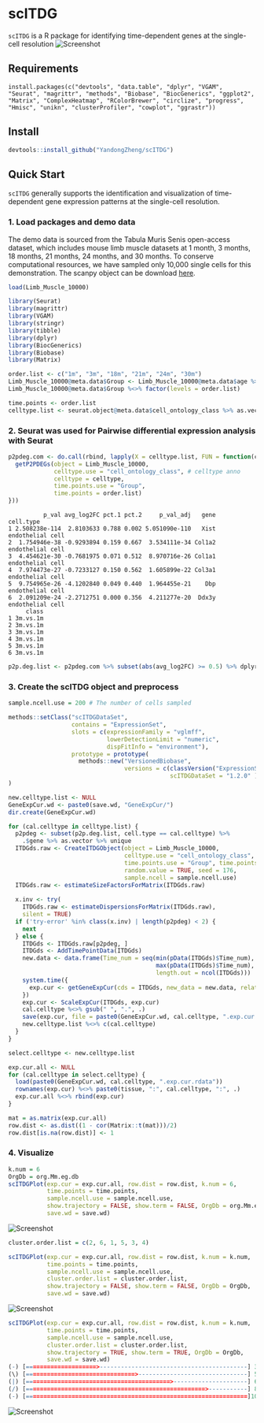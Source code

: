 # scITDG
`scITDG` is a R package for identifying time-dependent genes at the single-cell resolution
![Screenshot](https://github.com/YandongZheng/scITDG/raw/main/logo.png)

## Requirements
    install.packages(c("devtools", "data.table", "dplyr", "VGAM", "Seurat", "magrittr", "methods", "Biobase", "BiocGenerics", "ggplot2", "Matrix", "ComplexHeatmap", "RColorBrewer", "circlize", "progress", "Hmisc", "unikn", "clusterProfiler", "cowplot", "ggrastr"))


## Install
```R
devtools::install_github("YandongZheng/scITDG")
```

## Quick Start
`scITDG` generally supports the identification and visualization of time-dependent gene expression patterns at the single-cell resolution. 


### 1. Load packages and demo data
The demo data is sourced from the Tabula Muris Senis open-access dataset, which includes mouse limb muscle datasets at 1 month, 3 months, 18 months, 21 months, 24 months, and 30 months. To conserve computational resources, we have sampled only 10,000 single cells for this demonstration. The scanpy object can be download [here](https://figshare.com/ndownloader/files/23873036).


```R
load(Limb_Muscle_10000)

library(Seurat)
library(magrittr)
library(VGAM)
library(stringr)
library(tibble)
library(dplyr)
library(BiocGenerics)
library(Biobase)
library(Matrix)
```

```R
order.list <- c("1m", "3m", "18m", "21m", "24m", "30m")
Limb_Muscle_10000@meta.data$Group <- Limb_Muscle_10000@meta.data$age %>% as.vector
Limb_Muscle_10000@meta.data$Group %<>% factor(levels = order.list)

time.points <- order.list
celltype.list <- seurat.object@meta.data$cell_ontology_class %>% as.vector %>% unique
```



### 2. Seurat was used for  Pairwise differential expression analysis with Seurat

```R
p2pdeg.com <- do.call(rbind, lapply(X = celltype.list, FUN = function(celltype) {
  getP2PDEGs(object = Limb_Muscle_10000, 
             celltype.use = "cell_ontology_class", # celltype anno
             celltype = celltype, 
             time.points.use = "Group",
             time.points = order.list)
})) 
```

```
          p_val avg_log2FC pct.1 pct.2     p_val_adj   gene        cell.type
1 2.508238e-114  2.8103633 0.788 0.002 5.051090e-110   Xist endothelial cell
2  1.754946e-38 -0.9293894 0.159 0.667  3.534111e-34 Col1a2 endothelial cell
3  4.454621e-30 -0.7681975 0.071 0.512  8.970716e-26 Col1a1 endothelial cell
4  7.974473e-27 -0.7233127 0.150 0.562  1.605899e-22 Col3a1 endothelial cell
5  9.754965e-26 -4.1202840 0.049 0.440  1.964455e-21    Dbp endothelial cell
6  2.091209e-24 -2.2712751 0.000 0.356  4.211277e-20  Ddx3y endothelial cell
     class
1 3m.vs.1m
2 3m.vs.1m
3 3m.vs.1m
4 3m.vs.1m
5 3m.vs.1m
6 3m.vs.1m
```

```R
p2p.deg.list <- p2pdeg.com %>% subset(abs(avg_log2FC) >= 0.5) %>% dplyr::select(gene, cell.type, class)
```



### 3. Create the scITDG object and preprocess

```R
sample.ncell.use = 200 # The number of cells sampled

methods::setClass("scITDGDataSet",
                  contains = "ExpressionSet",
                  slots = c(expressionFamily = "vglmff", 
                            lowerDetectionLimit = "numeric",
                            dispFitInfo = "environment"),
                  prototype = prototype(
                    methods::new("VersionedBiobase",
                                 versions = c(classVersion("ExpressionSet"),
                                              scITDGDataSet = "1.2.0" )))
)

new.celltype.list <- NULL
GeneExpCur.wd <- paste0(save.wd, "GeneExpCur/")
dir.create(GeneExpCur.wd)

for (cal.celltype in celltype.list) {
  p2pdeg <- subset(p2p.deg.list, cell.type == cal.celltype) %>%
    .$gene %>% as.vector %>% unique
  ITDGds.raw <- CreateITDGObject(object = Limb_Muscle_10000,
                                 celltype.use = "cell_ontology_class", celltype = cal.celltype,
                                 time.points.use = "Group", time.points = order.list,
                                 random.value = TRUE, seed = 176,
                                 sample.ncell = sample.ncell.use)
  ITDGds.raw <- estimateSizeFactorsForMatrix(ITDGds.raw)
  
  x.inv <- try(
    ITDGds.raw <- estimateDispersionsForMatrix(ITDGds.raw), 
    silent = TRUE)
  if ('try-error' %in% class(x.inv) | length(p2pdeg) < 2) {
    next
  } else {
    ITDGds <- ITDGds.raw[p2pdeg, ]
    ITDGds <- AddTimePointData(ITDGds)
    new.data <- data.frame(Time_num = seq(min(pData(ITDGds)$Time_num),
                                          max(pData(ITDGds)$Time_num),
                                          length.out = ncol(ITDGds)))
    system.time({
      exp.cur <- getGeneExpCur(cds = ITDGds, new_data = new.data, relative_expr = T)
    })
    exp.cur <- ScaleExpCur(ITDGds, exp.cur)
    cal.celltype %<>% gsub(" ", ".", .)
    save(exp.cur, file = paste0(GeneExpCur.wd, cal.celltype, ".exp.cur.rdata"))
    new.celltype.list %<>% c(cal.celltype)
  }
}
```

```R
select.celltype <- new.celltype.list

exp.cur.all <- NULL
for (cal.celltype in select.celltype) {
  load(paste0(GeneExpCur.wd, cal.celltype, ".exp.cur.rdata"))
  rownames(exp.cur) %<>% paste0(tissue, ":", cal.celltype, ":", .)
  exp.cur.all %<>% rbind(exp.cur)
}

mat = as.matrix(exp.cur.all)
row.dist <- as.dist((1 - cor(Matrix::t(mat)))/2)
row.dist[is.na(row.dist)] <- 1
```



### 4. Visualize 

```R
k.num = 6
OrgDb = org.Mm.eg.db
scITDGPlot(exp.cur = exp.cur.all, row.dist = row.dist, k.num = 6, 
           time.points = time.points, 
           sample.ncell.use = sample.ncell.use, 
           show.trajectory = FALSE, show.term = FALSE, OrgDb = org.Mm.eg.db,
           save.wd = save.wd)
```

![Screenshot](https://github.com/YandongZheng/scITDG/raw/main/NoTrajectory_NoTerm_NoOrder.png)



```R
cluster.order.list = c(2, 6, 1, 5, 3, 4)

scITDGPlot(exp.cur = exp.cur.all, row.dist = row.dist, k.num = k.num, 
           time.points = time.points, 
           sample.ncell.use = sample.ncell.use, 
           cluster.order.list = cluster.order.list,
           show.trajectory = FALSE, show.term = FALSE, OrgDb = OrgDb,
           save.wd = save.wd)
```

![Screenshot](https://github.com/YandongZheng/scITDG/raw/main/NoTrajectory_NoTerm.png)

```R
scITDGPlot(exp.cur = exp.cur.all, row.dist = row.dist, k.num = k.num, 
           time.points = time.points, 
           sample.ncell.use = sample.ncell.use, 
           cluster.order.list = cluster.order.list,
           show.trajectory = TRUE, show.term = TRUE, OrgDb = OrgDb,
           save.wd = save.wd)
(-) [====================>------------------------------------------] 33% [ET: 00:00:04]
(\) [===============================>-------------------------------] 50% [ET: 00:00:07]
(|) [=========================================>---------------------] 67% [ET: 00:00:08]
(/) [===================================================>-----------] 83% [ET: 00:00:10]
(-) [===============================================================]100% [ET: 00:00:12]
```

![Screenshot](https://github.com/YandongZheng/scITDG/raw/main/scITDG_Plot.png)
